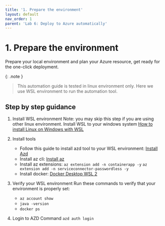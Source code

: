 ```yaml
---
title: '1. Prepare the environment'
layout: default
nav_order: 1
parent: 'Lab 6: Deploy to Azure automatically'
---
```


# 1. Prepare the environment

Prepare your local environment and plan your Azure resource, get ready for the one-click deployment.

{: .note }
> This automation guide is tested in linux environment only. Here we use WSL environment to run the automation tool.

## Step by step guidance

1. Install WSL environment
   Note: you may skip this step if you are using other linux environment.
   Install WSL to your windows system [How to install Linux on Windows with WSL](https://learn.microsoft.com/en-us/windows/wsl/install)

1. Install tools

   - Follow this guide to install azd tool to your WSL environment: [Install Azd](https://learn.microsoft.com/en-us/azure/developer/azure-developer-cli/install-azd?tabs=winget-windows%2Cbrew-mac%2Cscript-linux&pivots=os-linux)
   - Install az cli: [Install az](https://learn.microsoft.com/en-us/cli/azure/install-azure-cli-linux?pivots=apt#option-1-install-with-one-command)
   - Install az extensions:
      `az extension add -n containerapp -y`
      `az extension add -n serviceconnector-passwordless -y`
   - Install docker: [Docker Desktop WSL 2](https://docs.docker.com/desktop/wsl/)

1. Verify your WSL environment
   Run these commands to verify that your environment is properly set:
    - `az account show`
    - `java -version`
    - `docker ps`

1. Login to AZD
   Command `azd auth login`